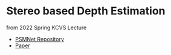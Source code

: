 # Stereo based Depth Estimation
from 2022 Spring KCVS Lecture

* [PSMNet Repository](https://github.com/JiaRenChang/PSMNet)
* [Paper](https://arxiv.org/abs/1803.08669)
